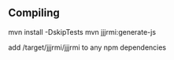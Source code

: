 Compiling
---------
mvn install -DskipTests
mvn jjjrmi:generate-js

add /target/jjjrmi/jjjrmi to any npm dependencies